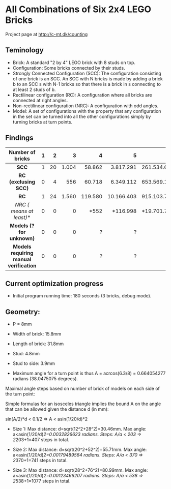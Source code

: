 # All Combinations of Six 2x4 LEGO Bricks

Project page at http://c-mt.dk/counting

## Teminology

* Brick: A standard "2 by 4" LEGO brick with 8 studs on top.
* Configuration: Some bricks connected by their studs.
* Strongly Connected Configuration (SCC): The configuration consisting of one brick is an SCC. An SCC with N bricks is made by adding a brick b to an SCC s with N-1 bricks so that there is a brick in s connecting to at least 2 studs of b.
* Rectilinear configuration (RC): A configuration where all bricks are connected at right angles. 
* Non-rectilinear configuration (NRC): A configuration with odd angles.
* Model: A set of configurations with the property that any configuration in the set can be turned into all the other configurations simply by turning bricks at turn points. 

## Findings

|   Number of bricks | 1 | 2 | 3 | 4 | 5 | 6 | 
|:------------------:|--:|--:|--:|--:|--:|--:|
| **SCC** | 1 | 20 | 1.004 | 58.862 | 3.817.291 | 261.534.637
| **RC (exclusing SCC)** | 0 | 4  | 556   | 60.718  | 6.349.112  | 653.569.128 |
| **RC**                  | 1 | 24 | 1.560 | 119.580 | 10.166.403 | 915.103.765 |
| **NRC (* means at least)**               | 0 | 0 | 0 | *552 | *116.998 | *19.701.710 |
| **Models (? for unknown)**               | 0 | 0 | 0 | ? | ? | ? |
| **Models requiring manual verification** | 0 | 0 | 0 | ? | ? | ? |


## Current optimization progress

- Initial program running time: 180 seconds (3 bricks, debug mode).


## Geometry:

- P = 8mm

- Width of brick: 15.8mm

- Length of brick: 31.8mm

- Stud: 4.8mm

- Stud to side: 3.9mm

- Maximum angle for a turn point is thus A = acrcos(6.3/8) = 0.664054277 radians (38.0475075 degrees). 


Maximal angle steps based on number of brick of models on each side of the turn point:

Simple formulas for an isosceles triangle implies the bound A on the angle that can be allowed given the distance d (in mm):

sin(A/2)*d < 0.1/2 => A < asin(1/20/d)*2

- Size 1: Max distance: d=sqrt(12^2+28^2)=30.46mm. Max angle: a<asin(1/20/d)*2=0.0032826623  radians. Steps: A/a < 203 => 2*203+1=407 steps in total.

- Size 2: Max distance: d=sqrt(20^2+52^2)=55.71mm. Max angle: a<asin(1/20/d)*2=0.00179489564 radians. Steps: A/a < 370 => 2*370+1=741 steps in total.

- Size 3: Max distance: d=sqrt(28^2+76^2)=80.99mm. Max angle: a<asin(1/20/d)*2=0.00123466207 radians. Steps: A/a < 538 => 2*538+1=1077 steps in total.


